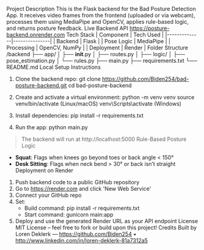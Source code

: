 Project Description
This is the Flask backend for the Bad Posture Detection App. It receives video frames from the frontend (uploaded or via webcam), processes them using MediaPipe and OpenCV, applies rule-based logic, and returns posture feedback.
Live Backend API
https://posture-backend.onrender.com
Tech Stack
| Component    | Tech Used     |
|--------------|---------------|
| Backend      | Flask         |
| Pose Logic   | MediaPipe     |
| Processing   | OpenCV, NumPy |
| Deployment   | Render        |
Folder Structure
/backend
├── app/
│   ├── __init__.py
│   ├── routes.py
│   ├── logic/
│       ├── pose_estimation.py
│       └── rules.py
├── main.py
├── requirements.txt
└── README.md
Local Setup Instructions
1. Clone the backend repo:
   git clone https://github.com/Biden254/bad-posture-backend.git
   cd bad-posture-backend

2. Create and activate a virtual environment:
   python -m venv venv
   source venv/bin/activate  (Linux/macOS)
   venv\Scripts\activate     (Windows)

3. Install dependencies:
   pip install -r requirements.txt

4. Run the app:
   python main.py

> The backend will run at http://localhost:5000
Rule-Based Posture Logic
- **Squat**: Flags when knees go beyond toes or back angle < 150°
- **Desk Sitting**: Flags when neck bend > 30° or back isn’t straight
Deployment on Render
1. Push backend code to a public GitHub repository
2. Go to https://render.com and click 'New Web Service'
3. Connect your GitHub repo
4. Set:
   - Build command: pip install -r requirements.txt
   - Start command: gunicorn main:app
5. Deploy and use the generated Render URL as your API endpoint
License
MIT License – feel free to fork or build upon this project!
Credits
Built by Loren Deklerk — https://github.com/Biden254 • http://www.linkedin.com/in/loren-deklerk-81a7312a5
